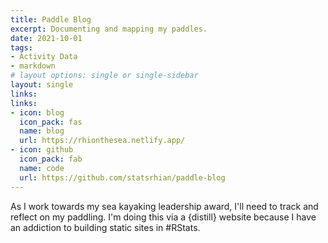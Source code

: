 ```yaml
---
title: Paddle Blog
excerpt: Documenting and mapping my paddles.
date: 2021-10-01
tags:
- Activity Data
- markdown
# layout options: single or single-sidebar
layout: single
links:
links:
- icon: blog
  icon_pack: fas
  name: blog
  url: https://rhionthesea.netlify.app/
- icon: github
  icon_pack: fab
  name: code
  url: https://github.com/statsrhian/paddle-blog
---
```


As I work towards my sea kayaking leadership award, I'll need to track and reflect on my paddling. I'm doing this via a {distill} website because I have an addiction to building static sites in #RStats.